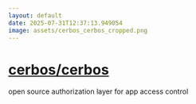 ```yaml
---
layout: default
date: 2025-07-31T12:37:13.949054
image: assets/cerbos_cerbos_cropped.png
---
```


# [cerbos/cerbos](https://github.com/cerbos/cerbos)

open source authorization layer for app access control
